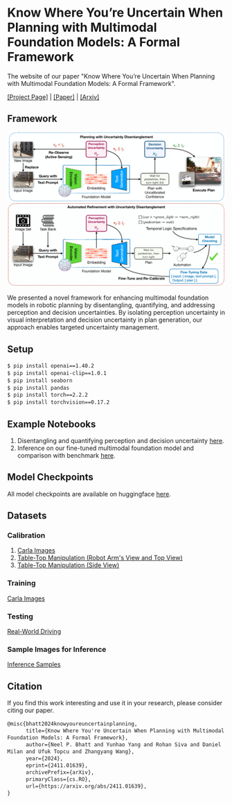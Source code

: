 # Know Where You’re Uncertain When Planning with Multimodal Foundation Models: A Formal Framework

The website of our paper "Know Where You’re Uncertain When Planning with Multimodal Foundation Models: A Formal Framework".

[[Project Page]](https://tinyurl.com/uncertainty-disentanglement) | [[Paper]](https://arxiv.org/pdf/2411.01639) | [[Arxiv]](https://arxiv.org/abs/2411.01639)

## Framework

<img src="docs/static/images/active_sensing.png" alt="Framework: Active Sensing" width="800">
<img src="docs/static/images/automated_refinement.png" alt="Framework: Automated Refinement" width="800">

We presented a novel framework for enhancing multimodal foundation models in robotic planning by disentangling, quantifying, and addressing perception and decision uncertainties. By isolating perception uncertainty in visual interpretation and decision uncertainty in plan generation, our approach enables targeted uncertainty management.

## Setup
```bash
$ pip install openai==1.40.2
$ pip install openai-clip==1.0.1
$ pip install seaborn
$ pip install pandas
$ pip install torch==2.2.2
$ pip install torchvision==0.17.2
```

## Example Notebooks
1. Disentangling and quantifying perception and decision uncertainty [here](uncertainty-quantification.ipynb).
2. Inference on our fine-tuned multimodal foundation model and comparison with benchmark [here](fine-tuned-model-inference.ipynb).

## Model Checkpoints
All model checkpoints are available on huggingface [here](https://huggingface.co/anonymous-yyh-1971).

## Datasets
### Calibration
1. [Carla Images](https://drive.google.com/drive/folders/1Nqp6psvKPDkaTVC5UEfwR1N-c76qv61o?usp=sharing)
2. [Table-Top Manipulation (Robot Arm's View and Top View)](https://drive.google.com/drive/folders/1Q8oNpAawJZmGR3u9g2gmIVVpLsN7W1aM?usp=sharing)
3. [Table-Top Manipulation (Side View)](https://drive.google.com/drive/folders/17HsMV-YMzkFRAB9NQ6LoDPnEwaIiTgYV?usp=sharing)

### Training
[Carla Images](https://drive.google.com/drive/folders/1j34A-vWG0oMdAjfCZDZIaKHr4AeZ5iPU?usp=sharing)

### Testing
[Real-World Driving](https://drive.google.com/drive/folders/1Pg5c4Gp6KF7n0Oy22gaz9gXYh8TPuIBJ?usp=sharing)

### Sample Images for Inference
[Inference Samples](https://huggingface.co/datasets/anonymous-yyh-1971/hf_dataset/tree/main)

## Citation

If you find this work interesting and use it in your research, please consider citing our paper.
```
@misc{bhatt2024knowyoureuncertainplanning,
      title={Know Where You're Uncertain When Planning with Multimodal Foundation Models: A Formal Framework}, 
      author={Neel P. Bhatt and Yunhao Yang and Rohan Siva and Daniel Milan and Ufuk Topcu and Zhangyang Wang},
      year={2024},
      eprint={2411.01639},
      archivePrefix={arXiv},
      primaryClass={cs.RO},
      url={https://arxiv.org/abs/2411.01639}, 
}
```
